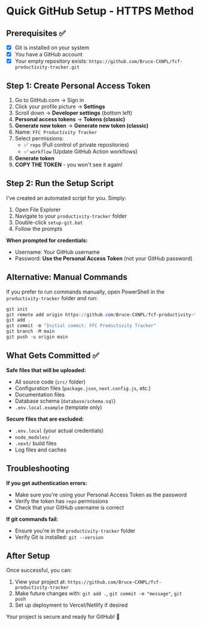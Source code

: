 # Quick GitHub Setup - HTTPS Method

## Prerequisites ✅
- [x] Git is installed on your system
- [x] You have a GitHub account
- [x] Your empty repository exists: `https://github.com/Bruce-CXNPL/fcf-productivity-tracker.git`

## Step 1: Create Personal Access Token

1. Go to GitHub.com → Sign in
2. Click your profile picture → **Settings**
3. Scroll down → **Developer settings** (bottom left)
4. **Personal access tokens** → **Tokens (classic)**
5. **Generate new token** → **Generate new token (classic)**
6. Name: `FFC Productivity Tracker`
7. Select permissions:
   - ✅ `repo` (Full control of private repositories)
   - ✅ `workflow` (Update GitHub Action workflows)
8. **Generate token**
9. **COPY THE TOKEN** - you won't see it again!

## Step 2: Run the Setup Script

I've created an automated script for you. Simply:

1. Open File Explorer
2. Navigate to your `productivity-tracker` folder
3. Double-click `setup-git.bat`
4. Follow the prompts

**When prompted for credentials:**
- Username: Your GitHub username
- Password: **Use the Personal Access Token** (not your GitHub password)

## Alternative: Manual Commands

If you prefer to run commands manually, open PowerShell in the `productivity-tracker` folder and run:

```powershell
git init
git remote add origin https://github.com/Bruce-CXNPL/fcf-productivity-tracker.git
git add .
git commit -m "Initial commit: FFC Productivity Tracker"
git branch -M main
git push -u origin main
```

## What Gets Committed ✅

**Safe files that will be uploaded:**
- All source code (`src/` folder)
- Configuration files (`package.json`, `next.config.js`, etc.)
- Documentation files
- Database schema (`database/schema.sql`)
- `.env.local.example` (template only)

**Secure files that are excluded:**
- `.env.local` (your actual credentials)
- `node_modules/`
- `.next/` build files
- Log files and caches

## Troubleshooting

**If you get authentication errors:**
- Make sure you're using your Personal Access Token as the password
- Verify the token has `repo` permissions
- Check that your GitHub username is correct

**If git commands fail:**
- Ensure you're in the `productivity-tracker` folder
- Verify Git is installed: `git --version`

## After Setup

Once successful, you can:
1. View your project at: `https://github.com/Bruce-CXNPL/fcf-productivity-tracker`
2. Make future changes with: `git add .`, `git commit -m "message"`, `git push`
3. Set up deployment to Vercel/Netlify if desired

Your project is secure and ready for GitHub! 🚀

